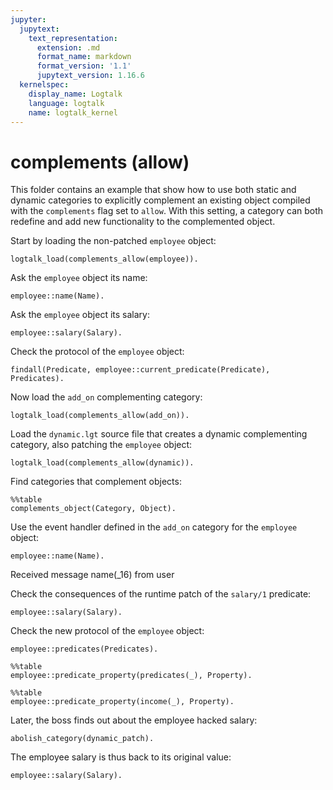 ```yaml
---
jupyter:
  jupytext:
    text_representation:
      extension: .md
      format_name: markdown
      format_version: '1.1'
      jupytext_version: 1.16.6
  kernelspec:
    display_name: Logtalk
    language: logtalk
    name: logtalk_kernel
---
```


<!--
________________________________________________________________________

This file is part of Logtalk <https://logtalk.org/>  
SPDX-FileCopyrightText: 1998-2025 Paulo Moura <pmoura@logtalk.org>  
SPDX-License-Identifier: Apache-2.0

Licensed under the Apache License, Version 2.0 (the "License");
you may not use this file except in compliance with the License.
You may obtain a copy of the License at

    http://www.apache.org/licenses/LICENSE-2.0

Unless required by applicable law or agreed to in writing, software
distributed under the License is distributed on an "AS IS" BASIS,
WITHOUT WARRANTIES OR CONDITIONS OF ANY KIND, either express or implied.
See the License for the specific language governing permissions and
limitations under the License.
________________________________________________________________________
-->

# complements (allow)

This folder contains an example that show how to use both static and dynamic
categories to explicitly complement an existing object compiled with the
`complements` flag set to `allow`. With this setting, a category can both
redefine and add new functionality to the complemented object.

Start by loading the non-patched `employee` object:

```logtalk
logtalk_load(complements_allow(employee)).
```

Ask the `employee` object its name:

```logtalk
employee::name(Name).
```

<!--
Name = john.
-->

Ask the `employee` object its salary:

```logtalk
employee::salary(Salary).
```

<!--
Salary = 23500.
-->

Check the protocol of the `employee` object:

```logtalk
findall(Predicate, employee::current_predicate(Predicate), Predicates).
```

<!--
Predicates = [age/1, name/1, salary/1].
-->

Now load the `add_on` complementing category:

```logtalk
logtalk_load(complements_allow(add_on)).
```


Load the `dynamic.lgt` source file that creates a dynamic complementing
category, also patching the `employee` object:

```logtalk
logtalk_load(complements_allow(dynamic)).
```


Find categories that complement objects:

```logtalk
%%table
complements_object(Category, Object).
```

<!--
Category = dynamic_patch, Object = employee ;
Category = add_on, Object = employee ;
false.
-->

Use the event handler defined in the `add_on` category for the `employee` object:

```logtalk
employee::name(Name).
```

Received message name(_16) from user

<!--
Name = john.
-->

Check the consequences of the runtime patch of the `salary/1` predicate:

```logtalk
employee::salary(Salary).
```

<!--
Received message salary(_G192) from user
Salary = 42000.
-->

Check the new protocol of the `employee` object:

```logtalk
employee::predicates(Predicates).
```

<!--
Received message predicates(_G180) from user

Predicates = [after/3, age/1, before/3, income/1, name/1, predicates/1, salary/1].
-->

```logtalk
%%table
employee::predicate_property(predicates(_), Property).
```

<!--
Property = logtalk ;
Property = scope(public) ;
Property = (public) ;
Property = static ;
Property = declared_in(add_on) ;
Property = declared_in(add_on, 29) ;
Property = defined_in(add_on) ;
Property = defined_in(add_on, 31) ;
Property = number_of_clauses(1).
-->

```logtalk
%%table
employee::predicate_property(income(_), Property).
```

<!--
Property = logtalk ;
Property = scope(public) ;
Property = (public) ;
Property = static ;
Property = declared_in(employee) ;
Property = alias_of(salary(_G3724)) ;
Property = defined_in(dynamic_patch) ;
Property = number_of_clauses(0).
-->

Later, the boss finds out about the employee hacked salary:

```logtalk
abolish_category(dynamic_patch).
```

<!--
true.
-->

The employee salary is thus back to its original value:

```logtalk
employee::salary(Salary).
```

<!--
Received message salary(_G192) from user
Salary = 23500.
-->
